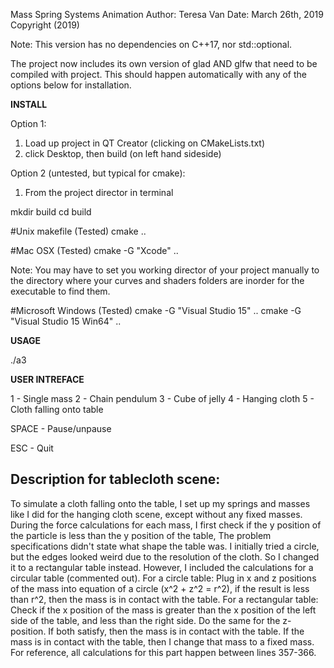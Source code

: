 Mass Spring Systems Animation
Author: Teresa Van
Date: March 26th, 2019
Copyright (2019)

Note:
This version has no dependencies on C++17, nor std::optional.

The project now includes its own version of glad AND glfw that need to be
compiled with project. This should happen automatically with any of the options
below for installation.

**INSTALL**

Option 1:

1) Load up project in QT Creator (clicking on CMakeLists.txt)
2) click Desktop, then build (on left hand sideside)

Option 2 (untested, but typical for cmake):

1) From the project director in terminal

mkdir build
cd build

#Unix makefile (Tested)
cmake ..

#Mac OSX (Tested)
cmake -G "Xcode" ..

Note: You may have to set you working director of your project manually to the directory where
your curves and shaders folders are inorder for the executable to find them.

#Microsoft Windows (Tested)
cmake -G "Visual Studio 15" ..
cmake -G "Visual Studio 15 Win64" ..

**USAGE**

./a3

**USER INTREFACE**

1 - Single mass
2 - Chain pendulum
3 - Cube of jelly
4 - Hanging cloth
5 - Cloth falling onto table

SPACE - Pause/unpause

ESC	- Quit

## Description for tablecloth scene:
To simulate a cloth falling onto the table, I set up my springs and masses like I did for the hanging cloth scene, except without any fixed masses.
During the force calculations for each mass, I first check if the y position of the particle is less than the y position of the table,
The problem specifications didn't state what shape the table was. 
I initially tried a circle, but the edges looked weird due to the resolution of the cloth.
So I changed it to a rectangular table instead. However, I included the calculations for a circular table (commented out).
For a circle table: Plug in x and z positions of the mass into equation of a circle (x^2 + z^2 = r^2), if the result is less than r^2, then the mass is in contact with the table.
For a rectangular table: Check if the x position of the mass is greater than the x position of the left side of the table, and less than the right side.
                         Do the same for the z-position. If both satisfy, then the mass is in contact with the table.
If the mass is in contact with the table, then I change that mass to a fixed mass.
For reference, all calculations for this part happen between lines 357-366.
